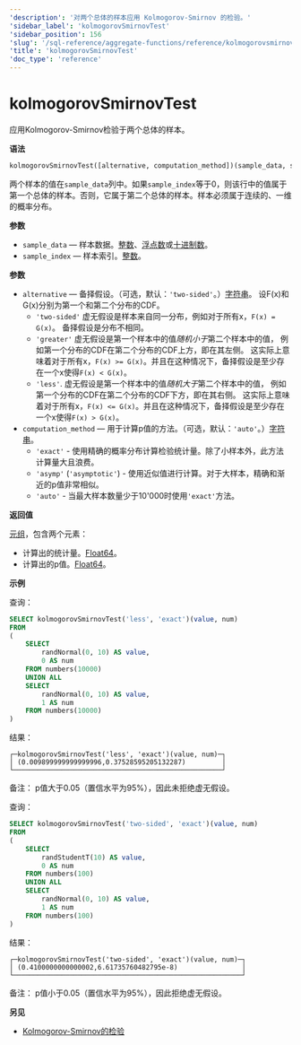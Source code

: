 ```yaml
---
'description': '对两个总体的样本应用 Kolmogorov-Smirnov 的检验。'
'sidebar_label': 'kolmogorovSmirnovTest'
'sidebar_position': 156
'slug': '/sql-reference/aggregate-functions/reference/kolmogorovsmirnovtest'
'title': 'kolmogorovSmirnovTest'
'doc_type': 'reference'
---
```



# kolmogorovSmirnovTest

应用Kolmogorov-Smirnov检验于两个总体的样本。

**语法**

```sql
kolmogorovSmirnovTest([alternative, computation_method])(sample_data, sample_index)
```

两个样本的值在`sample_data`列中。如果`sample_index`等于0，则该行中的值属于第一个总体的样本。否则，它属于第二个总体的样本。样本必须属于连续的、一维的概率分布。

**参数**

- `sample_data` — 样本数据。[整数](../../../sql-reference/data-types/int-uint.md)、[浮点数](../../../sql-reference/data-types/float.md)或[十进制数](../../../sql-reference/data-types/decimal.md)。
- `sample_index` — 样本索引。[整数](../../../sql-reference/data-types/int-uint.md)。

**参数**

- `alternative` — 备择假设。（可选，默认：`'two-sided'`。）[字符串](../../../sql-reference/data-types/string.md)。
    设F(x)和G(x)分别为第一个和第二个分布的CDF。
  - `'two-sided'`
        虚无假设是样本来自同一分布，例如对于所有x，`F(x) = G(x)`。
        备择假设是分布不相同。
  - `'greater'`
        虚无假设是第一个样本中的值*随机小于*第二个样本中的值，
        例如第一个分布的CDF在第二个分布的CDF上方，即在其左侧。
        这实际上意味着对于所有x，`F(x) >= G(x)`。并且在这种情况下，备择假设是至少存在一个x使得`F(x) < G(x)`。
  - `'less'`.
        虚无假设是第一个样本中的值*随机大于*第二个样本中的值，
        例如第一个分布的CDF在第二个分布的CDF下方，即在其右侧。
        这实际上意味着对于所有x，`F(x) <= G(x)`。并且在这种情况下，备择假设是至少存在一个x使得`F(x) > G(x)`。
- `computation_method` — 用于计算p值的方法。（可选，默认：`'auto'`。）[字符串](../../../sql-reference/data-types/string.md)。
  - `'exact'` - 使用精确的概率分布计算检验统计量。除了小样本外，此方法计算量大且浪费。
  - `'asymp'` (`'asymptotic'`) - 使用近似值进行计算。对于大样本，精确和渐近的p值非常相似。
  - `'auto'`  - 当最大样本数量少于10'000时使用`'exact'`方法。

**返回值**

[元组](../../../sql-reference/data-types/tuple.md)，包含两个元素：

- 计算出的统计量。[Float64](../../../sql-reference/data-types/float.md)。
- 计算出的p值。[Float64](../../../sql-reference/data-types/float.md)。

**示例**

查询：

```sql
SELECT kolmogorovSmirnovTest('less', 'exact')(value, num)
FROM
(
    SELECT
        randNormal(0, 10) AS value,
        0 AS num
    FROM numbers(10000)
    UNION ALL
    SELECT
        randNormal(0, 10) AS value,
        1 AS num
    FROM numbers(10000)
)
```

结果：

```text
┌─kolmogorovSmirnovTest('less', 'exact')(value, num)─┐
│ (0.009899999999999996,0.37528595205132287)         │
└────────────────────────────────────────────────────┘
```

备注：
p值大于0.05（置信水平为95%），因此未拒绝虚无假设。

查询：

```sql
SELECT kolmogorovSmirnovTest('two-sided', 'exact')(value, num)
FROM
(
    SELECT
        randStudentT(10) AS value,
        0 AS num
    FROM numbers(100)
    UNION ALL
    SELECT
        randNormal(0, 10) AS value,
        1 AS num
    FROM numbers(100)
)
```

结果：

```text
┌─kolmogorovSmirnovTest('two-sided', 'exact')(value, num)─┐
│ (0.4100000000000002,6.61735760482795e-8)                │
└─────────────────────────────────────────────────────────┘
```

备注：
p值小于0.05（置信水平为95%），因此拒绝虚无假设。

**另见**

- [Kolmogorov-Smirnov的检验](https://en.wikipedia.org/wiki/Kolmogorov%E2%80%93Smirnov_test)
